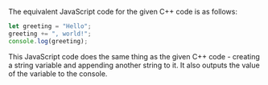 The equivalent JavaScript code for the given C++ code is as follows:

```javascript
let greeting = "Hello";
greeting += ", world!";
console.log(greeting);
```
This JavaScript code does the same thing as the given C++ code - creating a string variable and appending another string to it. It also outputs the value of the variable to the console.
